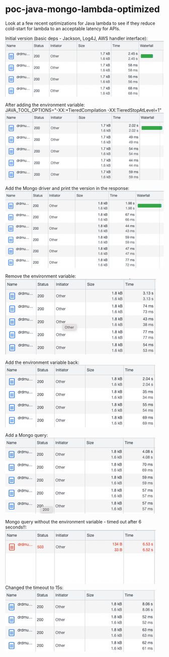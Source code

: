# poc-java-mongo-lambda-optimized
Look at a few recent optimizations for Java lambda to see if they reduce cold-start for lambda to an acceptable latency for APIs.

Initial version (basic deps - Jackson, Log4J, AWS handler interface):  
![img.png](img.png)

After adding the environment variable:  
JAVA_TOOL_OPTIONS="-XX:+TieredCompilation -XX:TieredStopAtLevel=1"  
![img_1.png](img_1.png)

Add the Mongo driver and print the version in the response:
![img_2.png](img_2.png)

Remove the environment variable:
![img_3.png](img_3.png)

Add the environment variable back:
![img_4.png](img_4.png)

Add a Mongo query:
![img_5.png](img_5.png)

Mongo query without the environment variable - timed out after 6 seconds!!:
![img_6.png](img_6.png)
Changed the timeout to 15s:
![img_7.png](img_7.png)
